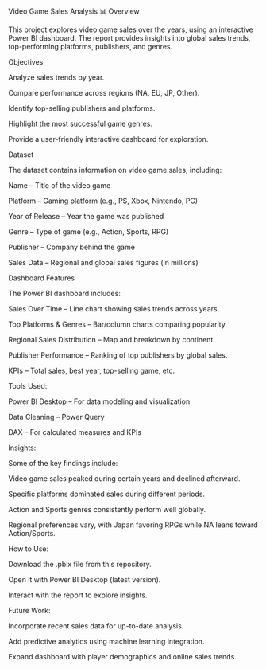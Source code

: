 Video Game Sales Analysis 📊
Overview

This project explores video game sales over the years, using an interactive Power BI dashboard. The report provides insights into global sales trends, top-performing platforms, publishers, and genres.

Objectives

Analyze sales trends by year.

Compare performance across regions (NA, EU, JP, Other).

Identify top-selling publishers and platforms.

Highlight the most successful game genres.

Provide a user-friendly interactive dashboard for exploration.

Dataset

The dataset contains information on video game sales, including:

Name – Title of the video game

Platform – Gaming platform (e.g., PS, Xbox, Nintendo, PC)

Year of Release – Year the game was published

Genre – Type of game (e.g., Action, Sports, RPG)

Publisher – Company behind the game

Sales Data – Regional and global sales figures (in millions)

Dashboard Features

The Power BI dashboard includes:

Sales Over Time – Line chart showing sales trends across years.

Top Platforms & Genres – Bar/column charts comparing popularity.

Regional Sales Distribution – Map and breakdown by continent.

Publisher Performance – Ranking of top publishers by global sales.

KPIs – Total sales, best year, top-selling game, etc.

Tools Used:

Power BI Desktop – For data modeling and visualization

Data Cleaning – Power Query

DAX – For calculated measures and KPIs

Insights:

Some of the key findings include:

Video game sales peaked during certain years and declined afterward.

Specific platforms dominated sales during different periods.

Action and Sports genres consistently perform well globally.

Regional preferences vary, with Japan favoring RPGs while NA leans toward Action/Sports.

How to Use:

Download the .pbix file from this repository.

Open it with Power BI Desktop (latest version).

Interact with the report to explore insights.

Future Work:

Incorporate recent sales data for up-to-date analysis.

Add predictive analytics using machine learning integration.

Expand dashboard with player demographics and online sales trends.
